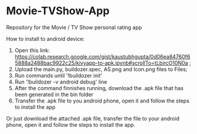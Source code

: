 # Movie-TVShow-App
Repository for the Movie / TV Show personal rating app

How to install to android device:
  1. Open this link: https://colab.research.google.com/gist/kaustubhgupta/0d06ea84760f65888a2488bac9922c25/kivyapp-to-apk.ipynb#scrollTo=tLbircO10N0a ;
  2. Upload the main.py, buildozer.spec, AS.png and Icon.png files to Files;
  3. Run commands until '!buildozer init'
  4. Run '!buildozer -v android debug' line
  5. After the command finnishes running, download the .apk file that has been generated in the bin folder
  6. Transfer the .apk file to you android phone, open it and follow the steps to install the app

  Or just download the attached .apk file, transfer the file to your android phone, open it and follow the steps to install the app.
